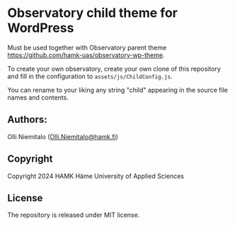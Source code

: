 # Observatory child theme for WordPress 
Must be used together with Observatory parent theme https://github.com/hamk-uas/observatory-wp-theme.

To create your own observatory, create your own clone of this repository and fill in the configuration to `assets/js/ChildConfig.js`.

You can rename to your liking any string "child" appearing in the source file names and contents.

## Authors:
Olli Niemitalo (Olli.Niemitalo@hamk.fi)

## Copyright
Copyright 2024 HAMK Häme University of Applied Sciences

## License
The repository is released under MIT license.
